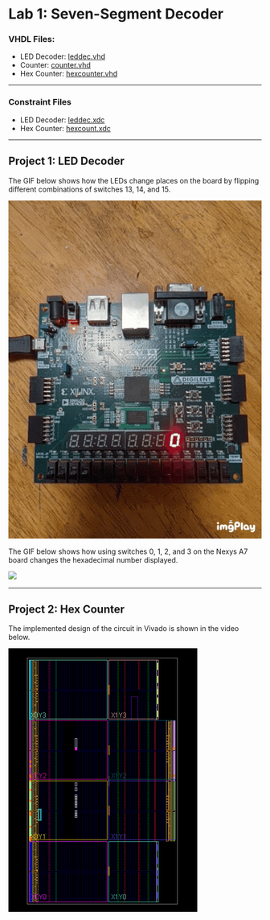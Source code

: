 # Lab 1: Seven-Segment Decoder

### VHDL Files:

- LED Decoder: [leddec.vhd](https://github.com/Arif12467/Digital-System-Design-AIA/blob/main/Assignment-3/leddec.vhd)
- Counter: [counter.vhd](https://raw.githubusercontent.com/kevinwlu/dsd/master/Nexys-A7/Lab-1/counter.vhd)
- Hex Counter: [hexcounter.vhd](https://raw.githubusercontent.com/kevinwlu/dsd/master/Nexys-A7/Lab-1/hexcount.vhd)
---

### Constraint Files

- LED Decoder: [leddec.xdc](https://github.com/Arif12467/Digital-System-Design-AIA/blob/main/Assignment-3/leddec.xdc)
- Hex Counter: [hexcount.xdc](https://raw.githubusercontent.com/kevinwlu/dsd/master/Nexys-A7/Lab-1/hexcount.xdc)
---

## Project 1: LED Decoder

The GIF below shows how the LEDs change places on the board by flipping different combinations of switches 13, 14, and 15.


![](leddec_result.gif)


The GIF below shows how using switches 0, 1, 2, and 3 on the Nexys A7 board changes the hexadecimal number displayed.

![](hexcount_result.gif)

---

## Project 2: Hex Counter

The implemented design of the circuit in Vivado is shown in the video below.

![This is an image](https://github.com/Arif12467/Digital-System-Design-AIA/blob/09ef5d207eed51d7445debee9727d03425e9bd22/Assignment-3/implemented_design_1.png)

